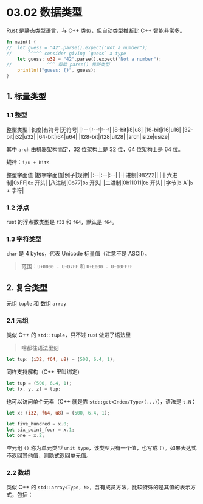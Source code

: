 # 03.02 数据类型

Rust 是静态类型语言，与 C++ 类似，但自动类型推断比 C++ 智能非常多。

```rust
fn main() {
//  let guess = "42".parse().expect("Not a number");
//      ^^^^^ consider giving `guess` a type
    let guess: u32 = "42".parse().expect("Not a number");
//             ^^^ 帮助 parse() 推断类型
    println!("guess: {}", guess);
}

```

## 1. 标量类型

### 1.1 整型

整型类型
|长度|有符号|无符号|
|:--:|:--:|:--:|
|8-bit|i8|u8|
|16-bit|i16|u16|
|32-bit|i32|u32|
|64-bit|i64|u64|
|128-bit|i128|u128|
|arch|isize|usize|

其中 `arch` 由机器架构而定，32 位架构上是 32 位，64 位架构上是 64 位。

规律：`i/u + bits`

整型字面值
|数字字面值|例子|规律|
|:--|:--|:--|
|十进制|98222||
|十六进制|0xFF|`0x` 开头|
|八进制|0o77|`0o` 开头|
|二进制|0b11011|`0b` 开头|
|字节|b\`A\`|`b` + 字符|

### 1.2 浮点

rust 的浮点数类型是 `f32` 和 `f64`，默认是 `f64`。

### 1.3 字符类型

`char` 是 4 bytes，代表 Unicode 标量值（注意不是 ASCII）。
> 范围：`U+0000 - U+D7FF` 和 `U+E000 - U+10FFFF`

## 2. 复合类型

元组 `tuple` 和 数组 `array`

### 2.1 元组

类似 C++ 的 `std::tuple`，只不过 rust 做进了语法里
> 啥都往语法里刻

```rust
let tup: (i32, f64, u8) = (500, 6.4, 1);
```

同样支持解构（C++ 里叫绑定）
```rust
let tup = (500, 6.4, 1);
let (x, y, z) = tup;
```

也可以访问单个元素（C++ 就是靠 `std::get<Index/Type>(...)`），语法是 `t.N`：
```rust
let x: (i32, f64, u8) = (500, 6.4, 1);

let five_hundred = x.0;
let six_point_four = x.1;
let one = x.2;
```

空元组 `()` 称为单元类型 `unit type`，该类型只有一个值，也写成 `()`。如果表达式不返回其他值，则隐式返回单元值。

### 2.2 数组
类似 C++ 的 `std::array<Type, N>`，含有成员方法，比较特殊的是其值的表示方式，包括：
```rust

```